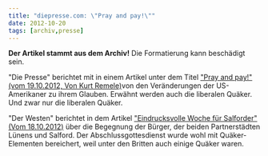```yaml
---
title: "diepresse.com: \"Pray and pay!\""
date: 2012-10-20
tags: [archiv,presse]
---
```

**Der Artikel stammt aus dem Archiv!** Die Formatierung kann beschädigt sein.

"Die Presse" berichtet mit in einem Artikel unter dem Titel <a href="http://diepresse.com/home/spectrum/zeichenderzeit/1303453/Pray-and-pay">"Pray and pay!" (vom 19.10.2012,  Von Kurt Remele)</a>von den Veränderungen der US-Amerikaner zu ihrem Glauben. Erwähnt werden auch die liberalen Quäker. Und zwar nur die liberalen Quäker.

"Der Westen" berichtet in dem Artikel <a href="http://www.derwesten.de/staedte/luenen/eindrucksvolle-woche-fuer-salforder-id7205697.html">"Eindrucksvolle Woche für Salforder" (Vom 18.10.2012)</a> über die Begegnung der Bürger, der beiden Partnerstädten Lünens und Salford. Der Abschlussgottesdienst wurde wohl mit Quäker-Elementen bereichert, weil unter den Britten auch einige Quäker waren.
